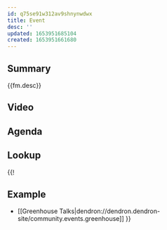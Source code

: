 ```yaml
---
id: q75se91w312av9shnynwdwx
title: Event
desc: ''
updated: 1653951685104
created: 1653951661680
---
```


## Summary
{{fm.desc}}

## Video

## Agenda

## Lookup

{{!
## Example
- [[Greenhouse Talks|dendron://dendron.dendron-site/community.events.greenhouse]]
}}
